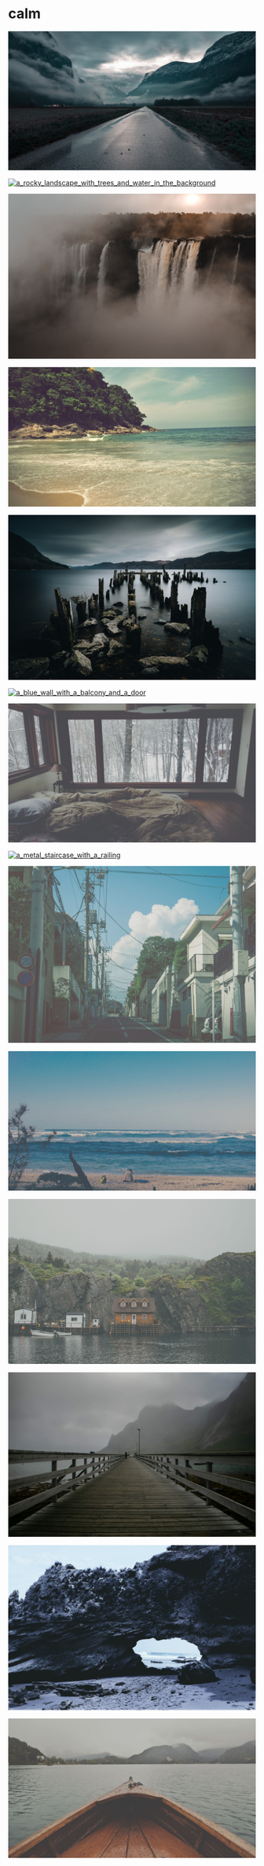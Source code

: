 # calm

<a href="a_road_leading_to_mountains.jpg"><img alt="a_road_leading_to_mountains" src="a_road_leading_to_mountains.jpg"></a>

<a href="a_rocky_landscape_with_trees_and_water_in_the_background.jpg"><img alt="a_rocky_landscape_with_trees_and_water_in_the_background" src="a_rocky_landscape_with_trees_and_water_in_the_background.jpg"></a>

<a href="a_large_waterfall_with_fog_and_trees.jpg"><img alt="a_large_waterfall_with_fog_and_trees" src="a_large_waterfall_with_fog_and_trees.jpg"></a>

<a href="a_beach_with_trees_on_the_side.jpg"><img alt="a_beach_with_trees_on_the_side" src="a_beach_with_trees_on_the_side.jpg"></a>

<a href="a_group_of_wooden_posts_in_water.jpg"><img alt="a_group_of_wooden_posts_in_water" src="a_group_of_wooden_posts_in_water.jpg"></a>

<a href="a_blue_wall_with_a_balcony_and_a_door.jpg"><img alt="a_blue_wall_with_a_balcony_and_a_door" src="a_blue_wall_with_a_balcony_and_a_door.jpg"></a>

<a href="a_bed_with_a_view_of_trees_outside.jpg"><img alt="a_bed_with_a_view_of_trees_outside" src="a_bed_with_a_view_of_trees_outside.jpg"></a>

<a href="a_metal_staircase_with_a_railing.jpg"><img alt="a_metal_staircase_with_a_railing" src="a_metal_staircase_with_a_railing.jpg"></a>

<a href="a_street_with_buildings_and_power_lines.jpg"><img alt="a_street_with_buildings_and_power_lines" src="a_street_with_buildings_and_power_lines.jpg"></a>

<a href="a_person_sitting_on_a_beach.jpg"><img alt="a_person_sitting_on_a_beach" src="a_person_sitting_on_a_beach.jpg"></a>

<a href="a_house_on_stilts_on_a_lake.jpg"><img alt="a_house_on_stilts_on_a_lake" src="a_house_on_stilts_on_a_lake.jpg"></a>

<a href="a_wooden_bridge_with_railings_and_a_person_walking_on_it.jpg"><img alt="a_wooden_bridge_with_railings_and_a_person_walking_on_it" src="a_wooden_bridge_with_railings_and_a_person_walking_on_it.jpg"></a>

<a href="a_rock_formation_with_a_hole_in_the_middle.jpg"><img alt="a_rock_formation_with_a_hole_in_the_middle" src="a_rock_formation_with_a_hole_in_the_middle.jpg"></a>

<a href="a_boat_on_the_water.jpg"><img alt="a_boat_on_the_water" src="a_boat_on_the_water.jpg"></a>

